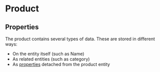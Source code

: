 # Product

## Properties
The product contains several types of data. These are stored in different ways:
- On the entity itself (such as Name)
- As related entities (such as category)
- As [properties](/04-publish-api/Product/Properties/README.md) detached from the product entity

